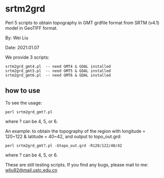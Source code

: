 # srtm2grd

Perl 5 scripts to obtain topography in GMT grdfile format from SRTM (v4.1) model in GeoTIFF format.

By: Wei Liu

Date: 2021.01.07

We provide 3 scripts:

```
srtm2grd_gmt4.pl  -- need GMT4 & GDAL installed
srtm2grd_gmt5.pl  -- need GMT5 & GDAL installed
srtm2grd_gmt6.pl  -- need GMT6 & GDAL installed
```

## how to use

To see the usage:

`perl srtm2grd_gmt?.pl`

where ? can be 4, 5, or 6.

An example: to obtain the topography of the region with longitude = 120~122 & latitude = 40~42,
and output to topo_out.grd:

`perl srtm2grd_gmt?.pl -Gtopo_out.grd -R120/122/40/42`

where ? can be 4, 5, or 6.

These are still testing scripts. If you find any bugs, please mail to me: wliu92@mail.ustc.edu.cn
